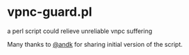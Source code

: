 # vpnc-guard.pl

a perl script could relieve unreliable vnpc suffering

Many thanks to [@andk](https://github.com/andk) for sharing initial version of the script.
